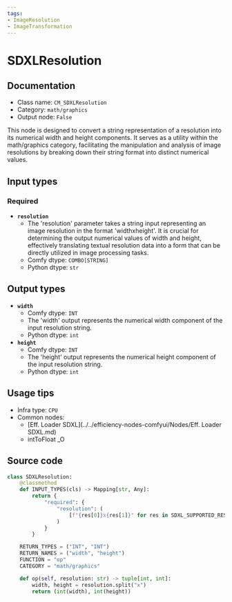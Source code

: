 ```yaml
---
tags:
- ImageResolution
- ImageTransformation
---
```


# SDXLResolution
## Documentation
- Class name: `CM_SDXLResolution`
- Category: `math/graphics`
- Output node: `False`

This node is designed to convert a string representation of a resolution into its numerical width and height components. It serves as a utility within the math/graphics category, facilitating the manipulation and analysis of image resolutions by breaking down their string format into distinct numerical values.
## Input types
### Required
- **`resolution`**
    - The 'resolution' parameter takes a string input representing an image resolution in the format 'widthxheight'. It is crucial for determining the output numerical values of width and height, effectively translating textual resolution data into a form that can be directly utilized in image processing tasks.
    - Comfy dtype: `COMBO[STRING]`
    - Python dtype: `str`
## Output types
- **`width`**
    - Comfy dtype: `INT`
    - The 'width' output represents the numerical width component of the input resolution string.
    - Python dtype: `int`
- **`height`**
    - Comfy dtype: `INT`
    - The 'height' output represents the numerical height component of the input resolution string.
    - Python dtype: `int`
## Usage tips
- Infra type: `CPU`
- Common nodes:
    - [Eff. Loader SDXL](../../efficiency-nodes-comfyui/Nodes/Eff. Loader SDXL.md)
    - intToFloat _O



## Source code
```python
class SDXLResolution:
    @classmethod
    def INPUT_TYPES(cls) -> Mapping[str, Any]:
        return {
            "required": {
                "resolution": (
                    [f"{res[0]}x{res[1]}" for res in SDXL_SUPPORTED_RESOLUTIONS],
                )
            }
        }

    RETURN_TYPES = ("INT", "INT")
    RETURN_NAMES = ("width", "height")
    FUNCTION = "op"
    CATEGORY = "math/graphics"

    def op(self, resolution: str) -> tuple[int, int]:
        width, height = resolution.split("x")
        return (int(width), int(height))

```
